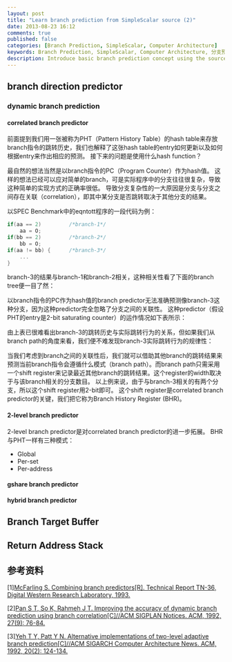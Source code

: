 ```yaml
---
layout: post
title: "Learn branch prediction from SimpleScalar source (2)"
date: 2013-08-23 16:12
comments: true
published: false
categories: [Branch Prediction, SimpleScalar, Computer Architecture]
keywords: Branch Prediction, SimpleScalar, Computer Architecture, 分支预测, 体系结构, 计算机体系
description: Introduce basic branch prediction concept using the source code of SimpleScalar
---
```

## branch direction predictor ##

### dynamic branch prediction ###

#### correlated branch predictor ####
前面提到我们用一张被称为PHT（Pattern History Table）的hash table来存放branch指令的跳转历史，我们也解释了这张hash table的entry如何更新以及如何根据entry来作出相应的预测。
接下来的问题是使用什么hash function？
<!--
既然PHT的index是以branch指令的PC（Program Counter）的hash值，那么
-->
最自然的想法当然是以branch指令的PC（Program Counter）作为hash值。
这样的想法已经可以应对简单的branch，可是实际程序中的分支往往很复杂，导致这种简单的实现方式的正确率很低。
导致分支复杂性的一大原因是分支与分支之间存在关联（correlation），即其中某分支是否跳转取决于其他分支的结果。

以SPEC Benchmark中的eqntott程序的一段代码为例：
```c
if(aa == 2)			/*branch-1*/
	aa = O;
if(bb == 2)			/*branch-2*/
	bb = O;
if(aa != bb) {		/*branch-3*/
	...
}
```
branch-3的结果与branch-1和branch-2相关，这种相关性看了下面的branch tree便一目了然：


以branch指令的PC作为hash值的branch predictor无法准确预测像branch-3这种分支，因为这种predictor完全忽略了分支之间的关联性。
这种predictor（假设PHT的entry是2-bit saturating counter）的运作情况如下表所示：


由上表已很难看出branch-3的跳转历史与实际跳转行为的关系，但如果我们从branch path的角度来看，我们便不难发现branch-3实际跳转行为的规律性：


当我们考虑到branch之间的关联性后，我们就可以借助其他branch的跳转结果来预测当前branch指令会遵循什么模式（branch path）。而branch path只需采用一个shift register来记录最近其他branch的跳转结果。这个register的width取决于与该branch相关的分支数目。
以上例来说，由于与branch-3相关的有两个分支，所以这个shift register用2-bit即可。
这个shift register是correlated branch predictor的关键，我们把它称为Branch History Register (BHR)。


#### 2-level branch predictor ####
2-level branch predictor是对correlated branch predictor的进一步拓展。
BHR与PHT一样有三种模式：
- Global
- Per-set
- Per-address


#### gshare branch predictor ####


#### hybrid branch predictor ####


## Branch Target Buffer ##


## Return Address Stack ##

## 参考资料 ##

[1][McFarling S. Combining branch predictors[R]. Technical Report TN-36, Digital Western Research Laboratory, 1993.](http://www.hpl.hp.com/techreports/Compaq-DEC/WRL-TN-36.pdf)

[2][Pan S T, So K, Rahmeh J T. Improving the accuracy of dynamic branch prediction using branch correlation[C]//ACM SIGPLAN Notices. ACM, 1992, 27(9): 76-84.](http://users.ece.gatech.edu/~leehs/ECE6100/papers/Pan92.pdf)

[3][Yeh T Y, Patt Y N. Alternative implementations of two-level adaptive branch prediction[C]//ACM SIGARCH Computer Architecture News. ACM, 1992, 20(2): 124-134.](https://cs.binghamton.edu/~ghose/CS522/papers/yehpattISCA92.pdf)



